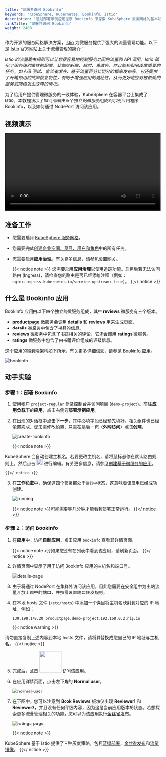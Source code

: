 ```yaml
---
title: "部署并访问 Bookinfo"
keywords: 'KubeSphere, Kubernetes, Bookinfo, Istio'
description: '通过部署示例应用程序 Bookinfo 来探索 KubeSphere 服务网格的基本功能。'
linkTitle: "部署并访问 Bookinfo"
weight: 2400
---
```


作为开源的服务网格解决方案，[Istio](https://istio.io/) 为微服务提供了强大的流量管理功能。以下是 [Istio](https://istio.io/latest/zh/docs/concepts/traffic-management/) 官方网站上关于流量管理的简介：

*Istio 的流量路由规则可以让您很容易地控制服务之间的流量和 API 调用。Istio 简化了服务级别属性的配置，比如熔断器、超时、重试等，并且能轻松地设置重要的任务，如 A/B 测试、金丝雀发布、基于流量百分比切分的概率发布等。它还提供了开箱即用的故障恢复特性，有助于增强应用的健壮性，从而更好地应对被依赖的服务或网络发生故障的情况。*

为了给用户提供管理微服务的一致体验，KubeSphere 在容器平台上集成了 Istio。本教程演示了如何部署由四个独立的微服务组成的示例应用程序 Bookinfo，以及如何通过 NodePort 访问该应用。

## 视频演示

<video controls="controls" style="width: 100% !important; height: auto !important;">
  <source type="video/mp4" src="https://kubesphere-community.pek3b.qingstor.com/videos/KubeSphere-v3.1.x-tutorial-videos/zh/KS311_200P004C202109_%E9%83%A8%E7%BD%B2%E5%B9%B6%E8%AE%BF%E9%97%AE%20Bookinfo.mp4">
</video>

## 准备工作

- 您需要启用 [KubeSphere 服务网格](../../pluggable-components/service-mesh/)。

- 您需要完成[创建企业空间、项目、用户和角色](../create-workspace-and-project/)中的所有任务。

- 您需要启用**应用治理**。有关更多信息，请参见[设置网关](../../project-administration/project-gateway/#设置网关)。

    {{< notice note >}}
  您需要启用**应用治理**以使用追踪功能。启用后若无法访问路由 (Ingress)，请检查您的路由是否已经添加注释（例如：`nginx.ingress.kubernetes.io/service-upstream: true`）。
    {{</ notice >}}

## 什么是 Bookinfo 应用

Bookinfo 应用由以下四个独立的微服务组成，其中 **reviews** 微服务有三个版本。

- **productpage** 微服务会调用 **details** 和 **reviews** 用来生成页面。
- **details** 微服务中包含了书籍的信息。
- **reviews** 微服务中包含了书籍相关的评论，它还会调用 **ratings** 微服务。
- **ratings** 微服务中包含了由书籍评价组成的评级信息。

这个应用的端到端架构如下所示。有关更多详细信息，请参见 [Bookinfo 应用](https://istio.io/latest/zh/docs/examples/bookinfo/)。

![bookinfo](/images/docs/zh-cn/quickstart/deploy-bookinfo-to-k8s/bookinfo.png)

## 动手实验

### 步骤 1：部署 Bookinfo

1. 使用帐户 `project-regular` 登录控制台并访问项目 (`demo-project`)。前往**应用负载**下的**应用**，点击右侧的**部署示例应用**。

2. 在出现的对话框中点击**下一步**，其中必填字段已经预先填好，相关组件也已经设置完成。您无需修改设置，只需在最后一页（**外网访问**）点击**创建**。

    ![create-bookinfo](/images/docs/zh-cn/quickstart/deploy-bookinfo-to-k8s/create-bookinfo.png)

    {{< notice note >}}

KubeSphere 会自动创建主机名。若要更改主机名，请将鼠标悬停在默认路由规则上，然后点击 <img src="/images/docs/zh-cn/quickstart/deploy-bookinfo-to-k8s/edit-icon.png" width='20px' /> 进行编辑。有关更多信息，请参见[创建基于微服务的应用](../../project-user-guide/application/compose-app/)。

    {{</ notice >}}

3. 在**工作负载**中，确保这四个部署都处于`运行中`状态，这意味着该应用已经成功创建。

    ![running](/images/docs/zh-cn/quickstart/deploy-bookinfo-to-k8s/running.png)

    {{< notice note >}}可能需要等几分钟才能看到部署正常运行。
{{</ notice >}}

### 步骤 2：访问 Bookinfo

1. 在**应用**中，访问**自制应用**，点击应用 `bookinfo` 查看其详情页面。

    {{< notice note >}}如果您没有在列表中看到该应用，请刷新页面。
    {{</ notice >}}
    
2. 详情页面中显示了用于访问 Bookinfo 应用的主机名和端口号。

    ![details-page](/images/docs/zh-cn/quickstart/deploy-bookinfo-to-k8s/details-page.png)

3. 由于将通过 NodePort 在集群外访问该应用，因此您需要在安全组中为出站流量开放上图中的端口，并按需设置端口转发规则。

4. 在本地 hosts 文件 (`/etc/hosts`) 中添加一个条目将主机名映射到对应的 IP 地址，例如：

    ```bash
    139.198.178.20 productpage.demo-project.192.168.0.2.nip.io
    ```
    
    {{< notice warning >}}

请勿直接复制上述内容到本地 hosts 文件，请将其替换成您自己的 IP 地址与主机名。
{{</ notice >}}


5. 完成后，点击 <img src="/images/docs/zh-cn/quickstart/deploy-bookinfo-to-k8s/click-to-visit.png" width='70' /> 访问该应用。

6. 在应用详情页面，点击左下角的 **Normal user**。

    ![normal-user](/images/docs/zh-cn/quickstart/deploy-bookinfo-to-k8s/normal-user.png)

7. 在下图中，您可以注意到 **Book Reviews** 板块仅出现 **Reviewer1** 和 **Reviewer2**，并且没有任何评级内容，因为这是当前应用版本的状态。若想探索更多流量管理相关的功能，您可以为该应用执行[金丝雀发布](../../project-user-guide/grayscale-release/canary-release/)。

    ![ratings-page](/images/docs/zh-cn/quickstart/deploy-bookinfo-to-k8s/ratings-page.png)

    {{< notice note >}}

KubeSphere 基于 Istio 提供了三种灰度策略，包括[蓝绿部署](../../project-user-guide/grayscale-release/blue-green-deployment/)，[金丝雀发布](../../project-user-guide/grayscale-release/canary-release/)和[流量镜像](../../project-user-guide/grayscale-release/traffic-mirroring/)。
    {{</ notice >}}